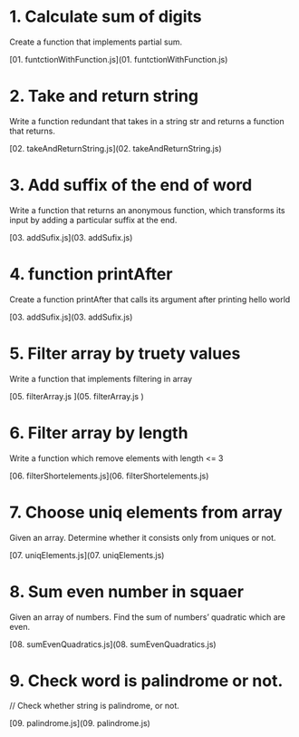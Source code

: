 # 1. Calculate sum of digits

Create a function that implements partial sum.

[01. funtctionWithFunction.js](01. funtctionWithFunction.js)

# 2. Take and return string

Write a function redundant that takes in a string str and returns a function that returns.

[02. takeAndReturnString.js](02. takeAndReturnString.js)

# 3. Add suffix of the end of word

Write a function that returns an anonymous function, which transforms its input by adding a
particular suffix at the end.

[03. addSufix.js](03. addSufix.js)

# 4. function printAfter

Create a function printAfter that calls its argument after printing hello world

[03. addSufix.js](03. addSufix.js)

# 5. Filter array by truety values

Write a function that implements filtering in array

[05. filterArray.js ](05. filterArray.js )

# 6. Filter array by length

Write a function which remove elements with length <= 3

[06. filterShortelements.js](06. filterShortelements.js)

# 7. Choose uniq elements from array

Given an array. Determine whether it consists only from uniques or not.

[07. uniqElements.js](07. uniqElements.js)

# 8. Sum even number in squaer

Given an array of numbers. Find the sum of numbersʼ quadratic which are even.

[08. sumEvenQuadratics.js](08. sumEvenQuadratics.js)

# 9. Check word is palindrome or not.

// Check whether string is palindrome, or not.

[09. palindrome.js](09. palindrome.js)
